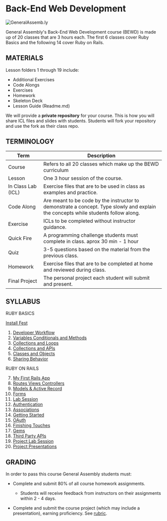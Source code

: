 Back-End Web Development
============================

![](https://github.com/generalassembly/ga-ruby-on-rails-for-devs/raw/master/images/ga.png "GeneralAssemb.ly")

General Assembly's Back-End Web Development course (BEWD) is made up of 20 classes that are 3 hours each. 
The first 6 classes cover Ruby Basics and the following 14 cover Ruby on Rails.

MATERIALS
--------
Lesson folders 1 through 19 include: 

*	Additional Exercises
*	Code Alongs
*	Exercises
*	Homework
*	Skeleton Deck
*	Lesson Guide (Readme.md)

We will provide a __private repository__ for your course. This is how you will share ICL files and slides with students. 
Students will fork your repository and use the fork as their class repo.


TERMINOLOGY
--------

|Term|Description|
|---|---|
|Course|Refers to all 20 classes which make up the BEWD curriculum|
|Lesson |One 3 hour session of the course. |
|In Class Lab (ICL)|Exercise files that are to be used in class as examples and practice.|
|Code Along| Are meant to be code by the instructor to demonstrate a concept. Type slowly and explain the concepts while students follow along.|
|Exercise |ICLs to be completed without instructor guidance.|
|Quick Fire| A programming challenge students must complete in class. aprox 30 min - 1 hour|
|Quiz|3-5 questions based on the material from the previous class.|
|Homework|Exercise files that are to be completed at home and reviewed during class.|
|Final Project|The personal project each student will submit and present.|



SYLLABUS
---------
RUBY BASICS

[Install Fest](00_Install_Fest)

1.	[Developer Workflow](01_01_Dev_Workflow/)
2.	[Variables Conditionals and Methods](02_Variables_Conditionals)
3.	[Collections and Loops](03_Collections_Loops)
4.	[Collections and APIs](04_Collections_APIs)
5.	[Classes and Objects](05_Classes_Objects)
6.	[Sharing Behavior](06_Sharing_Behavior)

RUBY ON RAILS

7.	[My First Rails App](07_First_Rails_App)
8.	[Routes Views Controllers](08_Routes_Cont_Views)
9.	[Models & Active Record ](09_Models_Active_Record)
10.	[Forms](10_Forms)
11.	[Lab Session](11_Lab_Session)
12.	[Authentication](12_Authentication)
13.	[Associations](13_Associations)
14.	[Getting Started](14_Starting)
15.	[OAuth](15_OAuth)
16.	[Finishing Touches](16_Finishing_Touches)
17. [Gems ](Gems)
18.	[Third Party APIs](18_Third_Party_API)
19.	[Project Lab Session](19_Project_Lab_Session)
20. [Project Presentations](20_Final_Project_Presentations)

	
GRADING
--------
In order to pass this course General Assembly students must:

*	Complete and submit 80% of all course homework assignments. 
	*	Students will receive feedback from instructors on their assignments within 2 - 4 days. 
	

*	Complete and submit the course project (which may include a presentation), earning 	proficiency. See [rubric](final_project_rubric.md). 
	



